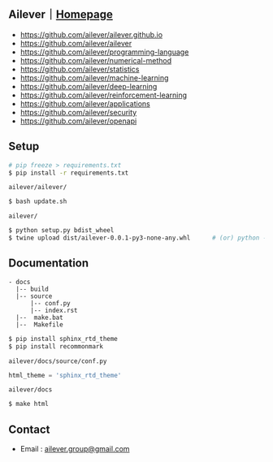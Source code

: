 ## Ailever｜[Homepage](https://ailever.github.io/)
- https://github.com/ailever/ailever.github.io
- https://github.com/ailever/ailever
- https://github.com/ailever/programming-language
- https://github.com/ailever/numerical-method
- https://github.com/ailever/statistics
- https://github.com/ailever/machine-learning
- https://github.com/ailever/deep-learning
- https://github.com/ailever/reinforcement-learning
- https://github.com/ailever/applications
- https://github.com/ailever/security
- https://github.com/ailever/openapi


## Setup
```bash
# pip freeze > requirements.txt
$ pip install -r requirements.txt
```

`ailever/ailever/`
```bash
$ bash update.sh
```
`ailever/`
```bash
$ python setup.py bdist_wheel
$ twine upload dist/ailever-0.0.1-py3-none-any.whl      # (or) python -m twine upload dist/ailever-0.0.1-py3-none-any.whl
```


<!--
**ailever/ailever** is a ✨ _special_ ✨ repository because its `README.md` (this file) appears on your GitHub profile.

Here are some ideas to get you started:

- 🔭 I’m currently working on ...
- 🌱 I’m currently learning ...
- 👯 I’m looking to collaborate on ...
- 🤔 I’m looking for help with ...
- 💬 Ask me about ...
- 📫 How to reach me: ...
- 😄 Pronouns: ...
- ⚡ Fun fact: ...
-->


## Documentation
```
- docs 
  |-- build
  |-- source
      |-- conf.py
      |-- index.rst
  |--  make.bat
  |--  Makefile
```
```bash
$ pip install sphinx_rtd_theme
$ pip install recommonmark
```
`ailever/docs/source/conf.py`
```python
html_theme = 'sphinx_rtd_theme'
```
`ailever/docs`
```bash
$ make html
```


## Contact
- Email : ailever.group@gmail.com
